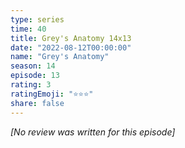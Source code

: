 ```yaml
---
type: series
time: 40
title: Grey's Anatomy 14x13
date: "2022-08-12T00:00:00"
name: "Grey's Anatomy"
season: 14
episode: 13
rating: 3
ratingEmoji: "⭐️⭐️⭐️"
share: false
---
```


_[No review was written for this episode]_
